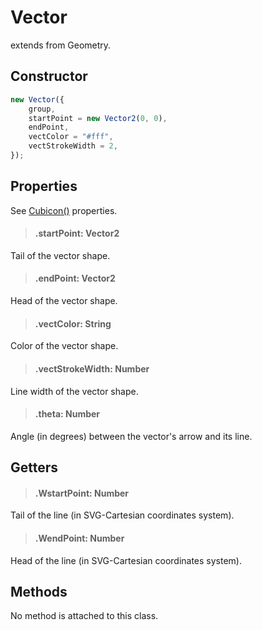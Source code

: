 # Vector

extends from Geometry.

## Constructor

```js
new Vector({
    group,
    startPoint = new Vector2(0, 0),
    endPoint,
    vectColor = "#fff",
    vectStrokeWidth = 2,
});
```

## Properties

See [Cubicon()](./reference/cubicon/cubicon.md) properties.

> #### .startPoint: Vector2

Tail of the vector shape.

> #### .endPoint: Vector2

Head of the vector shape.

> #### .vectColor: String

Color of the vector shape.

> #### .vectStrokeWidth: Number

Line width of the vector shape.

> #### .theta: Number

Angle (in degrees) between the vector's arrow and its line.

## Getters

> #### .WstartPoint: Number

Tail of the line (in SVG-Cartesian coordinates system).

> #### .WendPoint: Number

Head of the line (in SVG-Cartesian coordinates system).

## Methods

No method is attached to this class.
